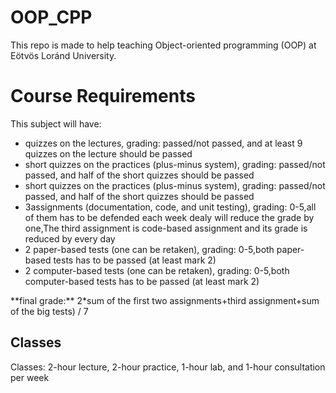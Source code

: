 # OOP_CPP
This repo is made to help teaching Object-oriented programming (OOP) at Eötvös Loránd University.<br/>
<h1>Course Requirements </h1>
This subject will have:<br/>
<ul>
  <li>quizzes on the lectures, grading: passed/not passed, and at least 9 quizzes on the lecture should be passed</li>
  <li>short quizzes on the practices (plus-minus system), grading: passed/not passed, and half of the short quizzes should be passed</li>
    <li>short quizzes on the practices (plus-minus system), grading: passed/not passed, and half of the short quizzes should be passed</li>
  <li> 3assignments (documentation, code, and unit testing), grading: 0-5,all of them has to be defended each week dealy will reduce the grade by one,The third assignment is code-based assignment and its grade is reduced by every day  </li>
  <li> 2 paper-based tests (one can be retaken), grading: 0-5,both paper-based tests has to be passed (at least mark 2) </li>
  <li>2 computer-based tests (one can be retaken), grading: 0-5,both computer-based tests has to be passed (at least mark 2)</li>
  </ul>
  **final grade:** 2*sum of the first two assignments+third assignment+sum of the big tests) / 7 <br/>
  
  <h2>Classes</h2>
  Classes: 2-hour lecture, 2-hour practice, 1-hour lab, and 1-hour consultation per week <br/>
  
